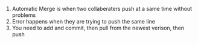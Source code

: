 1. Automatic Merge is when two collaberaters push at a same time without problems
2. Error happens when they are trying to push the same line
3. You need to add and commit, then pull from the newest verison, then push